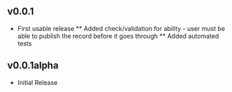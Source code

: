 ## v0.0.1

* First usable release
** Added check/validation for ability - user must be able to publish the record before it goes through
** Added automated tests


## v0.0.1alpha

* Initial Release
